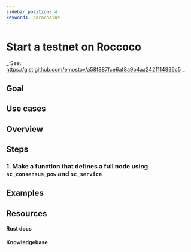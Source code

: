 ```yaml
---
sidebar_position: 4
keywords: parachains
---
```


# Start a testnet on Roccoco 
_ See: https://gist.github.com/emostov/a58f887fce6af8a9b4aa2421114836c5 _

## Goal

## Use cases

## Overview

## Steps

### 1. Make a function that defines a full node using `sc_consensus_pow` and `sc_service`


## Examples

## Resources
#### Rust docs
#### Knowledgebase 
